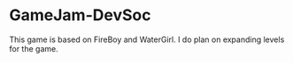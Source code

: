 # GameJam-DevSoc
This game is based on FireBoy and WaterGirl. 
I do plan on expanding levels for the game.
